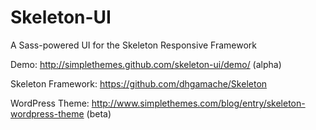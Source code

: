 Skeleton-UI
===========

A Sass-powered UI for the Skeleton Responsive Framework

Demo: http://simplethemes.github.com/skeleton-ui/demo/ (alpha)

Skeleton Framework: https://github.com/dhgamache/Skeleton

WordPress Theme: http://www.simplethemes.com/blog/entry/skeleton-wordpress-theme (beta)

